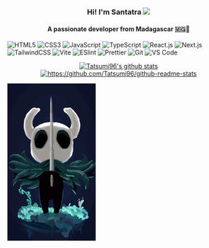 <h3 align="center">Hi! I'm Santatra <img src="https://media.giphy.com/media/mGcNjsfWAjY5AEZNw6/giphy.gif" width="50"></h3>
<h4 align="center">A passionate developer from Madagascar 🇲🇬🥔</h4>

![HTML5](https://img.shields.io/badge/-HTML5-%23E44D27?style=flat-square&logo=html5&logoColor=ffffff)
![CSS3](https://img.shields.io/badge/-CSS3-%231572B6?style=flat-square&logo=css3)
![JavaScript](https://img.shields.io/badge/-JavaScript-%23F7DF1C?style=flat-square&logo=javascript&logoColor=000000&labelColor=%23F7DF1C&color=%23FFCE5A)
![TypeScript](https://img.shields.io/badge/-TypeScript-007ACC?style=flat-square&logo=typescript&logoColor=white)
![React.js](https://img.shields.io/badge/-React.js-%23282C34?style=flat-square&logo=react)
![Next.js](https://img.shields.io/badge/-Next.js-%23000000?style=flat-square&logo=nextdotjs)
![TailwindCSS](https://img.shields.io/badge/-TailwindCSS-%231a202c?style=flat-square&logo=tailwind-css)
![Vite](https://img.shields.io/badge/-Vite-%23646CFF?style=flat-square&logo=vite&logoColor=ffffff)
![ESlint](https://img.shields.io/badge/-ESLint-%234B32C3?style=flat-square&logo=eslint)
![Prettier](https://img.shields.io/badge/-Prettier-%23F7B93E?style=flat-square&logo=prettier&logoColor=ffffff)
![Git](https://img.shields.io/badge/-Git-%23F05032?style=flat-square&logo=git&logoColor=%23ffffff)
![VS Code](https://img.shields.io/badge/-VSCode-%23007ACC?style=flat-square&logo=visual-studio-code)

<p align="center">
  <a href="https://github.com/Tatsumi96"><img src="https://github-readme-stats.vercel.app/api?username=Tatsumi96&hide_border=true&show_icons=true&theme=dracula" alt="Tatsumi96's github stats"></a>
  <a href="https://github.com/Tatsumi96"><img src="https://github-readme-stats.vercel.app/api/top-langs/?username=Tatsumi96&layout=compact&theme=dracula&hide_border=true" alt="https://github.com/Tatsumi96/github-readme-stats"></a>
</p>

  <img width="200" src="https://github.com/Tatsumi96/Tatsumi96/blob/main/hollow-knight-153500.png?raw=true" ></img>
